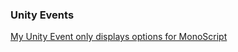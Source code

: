 ### Unity Events

[My Unity Event only displays options for MonoScript](Unity%20Events/Incorrect%20Assignment.md)